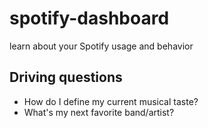 # spotify-dashboard
learn about your Spotify usage and behavior

## Driving questions
* How do I define my current musical taste?
* What's my next favorite band/artist?
